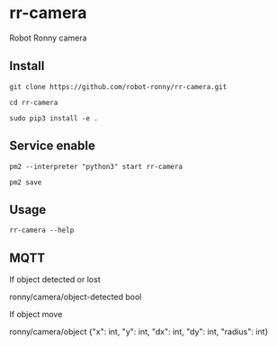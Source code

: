 # rr-camera
Robot Ronny camera

## Install
```
git clone https://github.com/robot-ronny/rr-camera.git

cd rr-camera

sudo pip3 install -e .
```

## Service enable
```
pm2 --interpreter "python3" start rr-camera

pm2 save
```

## Usage
```
rr-camera --help
```

## MQTT

If object detected or lost

ronny/camera/object-detected  bool

If object move

ronny/camera/object {"x": int, "y": int, "dx": int, "dy": int, "radius": int}

